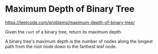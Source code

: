 # Maximum Depth of Binary Tree

https://leetcode.com/problems/maximum-depth-of-binary-tree/

Given the `root` of a binary tree, return its maximum depth.

A binary tree's maximum depth is the number of nodes along the longest path from the root node down to the farthest leaf node.
